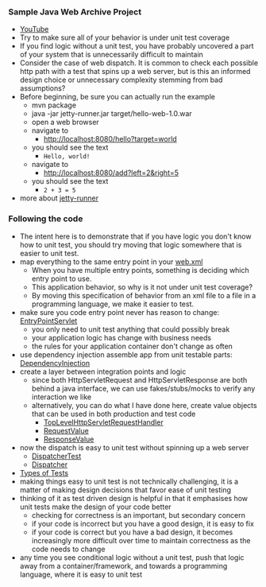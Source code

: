### Sample Java Web Archive Project
- [YouTube](https://www.youtube.com/watch?v=_ppr-qSWv2A)
- Try to make sure all of your behavior is under unit test coverage
- If you find logic without a unit test, you have probably uncovered a part of your system that is unnecessarily difficult to maintain
- Consider the case of web dispatch.  It is common to check each possible http path with a test that spins up a web server, but is this an informed design choice or unnecessary complexity stemming from bad assumptions? 
- Before beginning, be sure you can actually run the example
    - mvn package
    - java -jar jetty-runner.jar target/hello-web-1.0.war
    - open a web browser
    - navigate to
        - [http://localhost:8080/hello?target=world](http://localhost:8080/hello?target=world)
    - you should see the text
        - `Hello, world!`
    - navigate to
        - [http://localhost:8080/add?left=2&right=5](http://localhost:8080/add?left=2&right=3)
    - you should see the text
        - `2 + 3 = 5`
- more about [jetty-runner](http://www.eclipse.org/jetty/documentation/current/runner.html)

### Following the code 
- The intent here is to demonstrate that if you have logic you don't know how to unit test, you should try moving that logic somewhere that is easier to unit test.
- map everything to the same entry point in your [web.xml](src/main/webapp/WEB-INF/web.xml)
    - When you have multiple entry points, something is deciding which entry point to use.
    - This application behavior, so why is it not under unit test coverage?
    - By moving this specification of behavior from an xml file to a file in a programming language, we make it easier to test.
- make sure you code entry point never has reason to change: [EntryPointServlet](src/main/java/com/seanshubin/hello/web/EntryPointServlet.java)
    - you only need to unit test anything that could possibly break
    - your application logic has change with business needs
    - the rules for your application container don't change as often 
- use dependency injection assemble app from unit testable parts: [DependencyInjection](src/main/java/com/seanshubin/hello/web/DependencyInjection.java)
- create a layer between integration points and logic
    - since both HttpServletRequest and HttpServletResponse are both behind a java interface, we can use fakes/stubs/mocks to verify any interaction we like
    - alternatively, you can do what I have done here, create value objects that can be used in both production and test code 
        - [TopLevelHttpServletRequestHandler](src/main/java/com/seanshubin/hello/web/TopLevelHttpServletRequestHandler.java)
        - [RequestValue](src/main/java/com/seanshubin/hello/web/RequestValue.java)
        - [ResponseValue](src/main/java/com/seanshubin/hello/web/ResponseValue.java)
- now the dispatch is easy to unit test without spinning up a web server
    - [DispatcherTest](src/test/java/com/seanshubin/hello/web/DispatcherTest.java)
    - [Dispatcher](src/main/java/com/seanshubin/hello/web/Dispatcher.java)
- [Types of Tests](http://seanshubin.com/types-of-tests.svg)
- making things easy to unit test is not technically challenging, it is a matter of making design decisions that favor ease of unit testing
- thinking of it as test driven design is helpful in that it emphasises how unit tests make the design of your code better
    - checking for correctness is an important, but secondary concern
    - if your code is incorrect but you have a good design, it is easy to fix
    - if your code is correct but you have a bad design, it becomes increasingly more difficult over time to maintain correctness as the code needs to change
- any time you see conditional logic without a unit test, push that logic away from a container/framework, and towards a programming language, where it is easy to unit test
